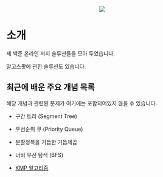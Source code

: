<p align="center">

<img align="center" src="http://mazassumnida.wtf/api/v2/generate_badge?boj=blu3fishez">

</p>

# 소개

제 백준 온라인 저지 솔루션들을 모아 두었습니다. 

알고스팟에 관한 솔루션도 있습니다.

## 최근에 배운 주요 개념 목록

해당 개념과 관련된 문제가 여기에는 포함되어있지 않을 수 있습니다.

- 구간 트리 (Segment Tree)

- 우선순위 큐 (Priority Queue)

- 분할정복을 거듭한 거듭제곱

- 너비 우선 탐색 (BFS)

- [KMP 알고리즘](https://blog.naver.com/kks227/220917078260)